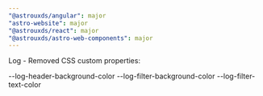 ```yaml
---
"@astrouxds/angular": major
"astro-website": major
"@astrouxds/react": major
"@astrouxds/astro-web-components": major
---
```


Log - Removed CSS custom properties:

--log-header-background-color
--log-filter-background-color
--log-filter-text-color

